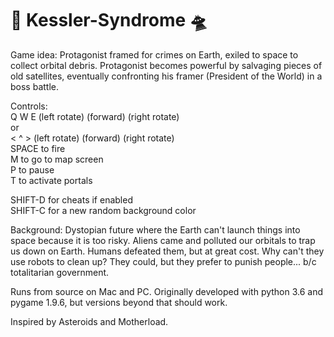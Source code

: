 # 🌠 Kessler-Syndrome 🛸

Game idea:
Protagonist framed for crimes on Earth, exiled to space to collect orbital debris. 
Protagonist becomes powerful by salvaging pieces of old satellites, eventually confronting his framer (President of the World)
in a boss battle.

Controls:  
Q W E (left rotate) (forward) (right rotate)      
                    or  
< ^ > (left rotate) (forward) (right rotate)  
SPACE to fire  
M to go to map screen  
P to pause  
T to activate portals

SHIFT-D for cheats if enabled  
SHIFT-C for a new random background color

Background:
Dystopian future where the Earth can't launch things into space because it is too risky. 
Aliens came and polluted our orbitals to trap us down on Earth. Humans defeated them, but at great cost.
Why can't they use robots to clean up? They could, but they prefer to punish people... b/c totalitarian government.

Runs from source on Mac and PC. Originally developed with python 3.6 and pygame 1.9.6, but versions beyond that should work.

Inspired by Asteroids and Motherload.
